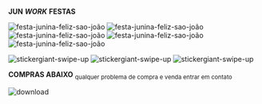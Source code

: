  **JUN**
**_WORK_**
 **FESTAS**





![festa-junina-feliz-sao-joão](https://github.com/MarksVitor/jun-work-festas/assets/134701542/ff72585d-c5f6-4543-a343-24fd019e90c9)
![festa-junina-feliz-sao-joão](https://github.com/MarksVitor/jun-work-festas/assets/134701542/ff72585d-c5f6-4543-a343-24fd019e90c9)
![festa-junina-feliz-sao-joão](https://github.com/MarksVitor/jun-work-festas/assets/134701542/ff72585d-c5f6-4543-a343-24fd019e90c9)
![festa-junina-feliz-sao-joão](https://github.com/MarksVitor/jun-work-festas/assets/134701542/ff72585d-c5f6-4543-a343-24fd019e90c9)
![festa-junina-feliz-sao-joão](https://github.com/MarksVitor/jun-work-festas/assets/134701542/ff72585d-c5f6-4543-a343-24fd019e90c9)







![stickergiant-swipe-up](https://github.com/MarksVitor/jun-work-festas/assets/134701542/9e015105-9235-466d-b78e-1b18a36656ca)
![stickergiant-swipe-up](https://github.com/MarksVitor/jun-work-festas/assets/134701542/9e015105-9235-466d-b78e-1b18a36656ca)
![stickergiant-swipe-up](https://github.com/MarksVitor/jun-work-festas/assets/134701542/9e015105-9235-466d-b78e-1b18a36656ca)



**COMPRAS ABAIXO** <sub>qualquer problema de compra e venda entrar em contato




![download](https://github.com/MarksVitor/jun-work-festas/assets/134701542/f46d4c64-1e38-48cc-9006-9a9bd8655563)




